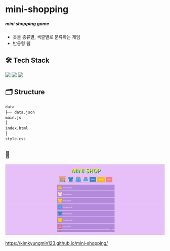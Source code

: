 # mini-shopping

##### mini shopping game

- 옷을 종류별, 색깔별로 분류하는 게임
- 반응형 웹

## 🛠 Tech Stack

<img src="https://img.shields.io/badge/JavaScript-F7DF1E?style=flat-square&logo=JavaScript&logoColor=white"/> <img src="https://img.shields.io/badge/HTML5-E34F26?style=flat-square&logo=HTML5&logoColor=white"/> <img src="https://img.shields.io/badge/CSS3-1572B6?style=flat-square&logo=CSS3&logoColor=white"/>

## 🗂 Structure

```bash
data
├── data.json
main.js
│
index.html
│
style.css

```

## 👀

<img src="img/minishop.gif">

https://kimkyungmin123.github.io/mini-shopping/
